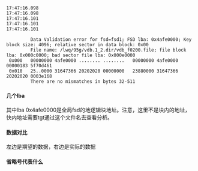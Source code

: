 ```
17:47:16.098
17:47:16.098
17:47:16.101
17:47:16.101
17:47:16.101

         Data Validation error for fsd=fsd1; FSD lba: 0x4afe0000; Key block size: 4096; relative sector in data block: 0x00
         File name: /lwq/95g/vdb.1_2.dir/vdb_f0200.file; file block lba: 0x000c0000; bad sector file lba: 0x000e0000
 0x000   00000000 4afe0000 ........ ........   00000000 4afe0000 00000183 5f70d461
 0x010   25..0000 31647366 20202020 00000000   23880000 31647366 20202020 0003e168
         There are no mismatches in bytes 32-511
```

#### 几个lba
其中lba 0x4afe0000是全局fsd的地逻辑块地址。注意，这里不是块内的地址，快内地址需要tgt通过这个文件名去查看分析。

#### 数据对比
左边是期望的数据，右边是实际的数据

#### 省略号代表什么
